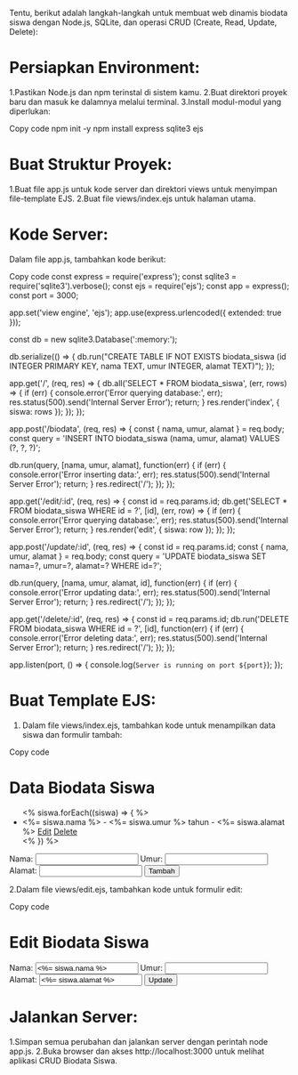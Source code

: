 Tentu, berikut adalah langkah-langkah untuk membuat web dinamis biodata siswa dengan Node.js, SQLite, dan operasi CRUD (Create, Read, Update, Delete):

# Persiapkan Environment:

1.Pastikan Node.js dan npm terinstal di sistem kamu.
2.Buat direktori proyek baru dan masuk ke dalamnya melalui terminal.
3.Install modul-modul yang diperlukan:

Copy code
npm init -y
npm install express sqlite3 ejs

# Buat Struktur Proyek:

1.Buat file app.js untuk kode server dan direktori views untuk menyimpan file-template EJS.
2.Buat file views/index.ejs untuk halaman utama.

# Kode Server:

Dalam file app.js, tambahkan kode berikut:

Copy code
const express = require('express');
const sqlite3 = require('sqlite3').verbose();
const ejs = require('ejs');
const app = express();
const port = 3000;

app.set('view engine', 'ejs');
app.use(express.urlencoded({ extended: true }));

const db = new sqlite3.Database(':memory:');

db.serialize(() => {
  db.run("CREATE TABLE IF NOT EXISTS biodata_siswa (id INTEGER PRIMARY KEY, nama TEXT, umur INTEGER, alamat TEXT)");
});

app.get('/', (req, res) => {
  db.all('SELECT * FROM biodata_siswa', (err, rows) => {
    if (err) {
      console.error('Error querying database:', err);
      res.status(500).send('Internal Server Error');
      return;
    }
    res.render('index', { siswa: rows });
  });
});

app.post('/biodata', (req, res) => {
  const { nama, umur, alamat } = req.body;
  const query = 'INSERT INTO biodata_siswa (nama, umur, alamat) VALUES (?, ?, ?)';
  
  db.run(query, [nama, umur, alamat], function(err) {
    if (err) {
      console.error('Error inserting data:', err);
      res.status(500).send('Internal Server Error');
      return;
    }
    res.redirect('/');
  });
});

app.get('/edit/:id', (req, res) => {
  const id = req.params.id;
  db.get('SELECT * FROM biodata_siswa WHERE id = ?', [id], (err, row) => {
    if (err) {
      console.error('Error querying database:', err);
      res.status(500).send('Internal Server Error');
      return;
    }
    res.render('edit', { siswa: row });
  });
});

app.post('/update/:id', (req, res) => {
  const id = req.params.id;
  const { nama, umur, alamat } = req.body;
  const query = 'UPDATE biodata_siswa SET nama=?, umur=?, alamat=? WHERE id=?';
  
  db.run(query, [nama, umur, alamat, id], function(err) {
    if (err) {
      console.error('Error updating data:', err);
      res.status(500).send('Internal Server Error');
      return;
    }
    res.redirect('/');
  });
});

app.get('/delete/:id', (req, res) => {
  const id = req.params.id;
  db.run('DELETE FROM biodata_siswa WHERE id = ?', [id], function(err) {
    if (err) {
      console.error('Error deleting data:', err);
      res.status(500).send('Internal Server Error');
      return;
    }
    res.redirect('/');
  });
});

app.listen(port, () => {
  console.log(`Server is running on port ${port}`);
});

# Buat Template EJS:

1. Dalam file views/index.ejs, tambahkan kode untuk menampilkan data siswa dan formulir tambah:
   
Copy code
<!DOCTYPE html>
<html lang="en">
<head>
  <meta charset="UTF-8">
  <meta name="viewport" content="width=device-width, initial-scale=1.0">
  <title>Biodata Siswa</title>
</head>
<body>
  <h1>Data Biodata Siswa</h1>
  <ul>
    <% siswa.forEach((siswa) => { %>
      <li>
        <%= siswa.nama %> - <%= siswa.umur %> tahun - <%= siswa.alamat %>
        <a href="/edit/<%= siswa.id %>">Edit</a>
        <a href="/delete/<%= siswa.id %>">Delete</a>
      </li>
    <% }) %>
  </ul>
  <form action="/biodata" method="post">
    <label for="nama">Nama:</label>
    <input type="text" id="nama" name="nama" required>
    <label for="umur">Umur:</label>
    <input type="number" id="umur" name="umur" required>
    <label for="alamat">Alamat:</label>
    <input type="text" id="alamat" name="alamat" required>
    <button type="submit">Tambah</button>
  </form>
</body>
</html>
      
2.Dalam file views/edit.ejs, tambahkan kode untuk formulir edit:

Copy code
<!DOCTYPE html>
<html lang="en">
<head>
  <meta charset="UTF-8">
  <meta name="viewport" content="width=device-width, initial-scale=1.0">
  <title>Edit Biodata</title>
</head>
<body>
  <h1>Edit Biodata Siswa</h1>
  <form action="/update/<%= siswa.id %>" method="post">
    <label for="nama">Nama:</label>
    <input type="text" id="nama" name="nama" value="<%= siswa.nama %>" required>
    <label for="umur">Umur:</label>
    <input type="number" id="umur" name="umur" value="<%= siswa.umur %>" required>
    <label for="alamat">Alamat:</label>
    <input type="text" id="alamat" name="alamat" value="<%= siswa.alamat %>" required>
    <button type="submit">Update</button>
  </form>
</body>
</html>

# Jalankan Server:

1.Simpan semua perubahan dan jalankan server dengan perintah node app.js.
2.Buka browser dan akses http://localhost:3000 untuk melihat aplikasi CRUD Biodata Siswa.





